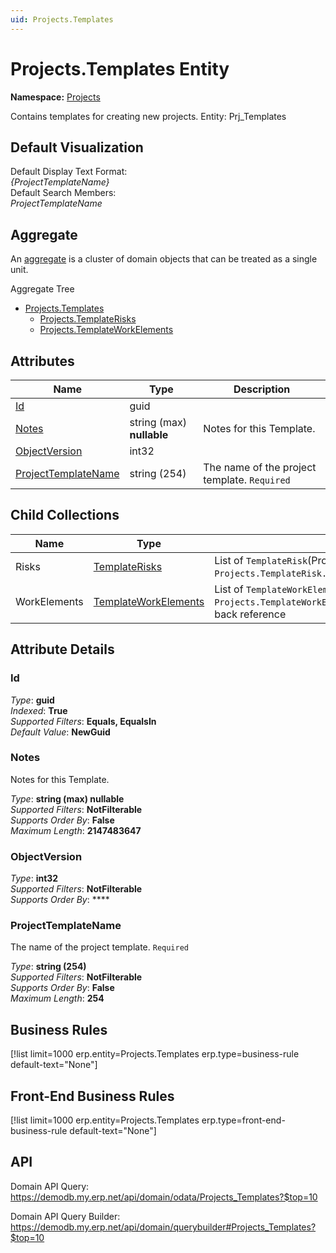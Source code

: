 ```yaml
---
uid: Projects.Templates
---
```

# Projects.Templates Entity

**Namespace:** [Projects](Projects.md)  

Contains templates for creating new projects. Entity: Prj_Templates

## Default Visualization
Default Display Text Format:  
_{ProjectTemplateName}_  
Default Search Members:  
_ProjectTemplateName_  

## Aggregate
An [aggregate](https://docs.erp.net/tech/advanced/concepts/aggregates.html) is a cluster of domain objects that can be treated as a single unit.  

Aggregate Tree  
* [Projects.Templates](Projects.Templates.md)  
  * [Projects.TemplateRisks](Projects.TemplateRisks.md)  
  * [Projects.TemplateWorkElements](Projects.TemplateWorkElements.md)  

## Attributes

| Name | Type | Description |
| ---- | ---- | --- |
| [Id](Projects.Templates.md#id) | guid |  
| [Notes](Projects.Templates.md#notes) | string (max) __nullable__ | Notes for this Template. 
| [ObjectVersion](Projects.Templates.md#objectversion) | int32 |  
| [ProjectTemplateName](Projects.Templates.md#projecttemplatename) | string (254) | The name of the project template. `Required` 

## Child Collections

| Name | Type | Description |
| ---- | ---- | --- |
| Risks | [TemplateRisks](Projects.TemplateRisks.md) | List of `TemplateRisk`(Projects.TemplateRisks.md) child objects, based on the `Projects.TemplateRisk.ProjectTemplate`(Projects.TemplateRisks.md#projecttemplate) back reference 
| WorkElements | [TemplateWorkElements](Projects.TemplateWorkElements.md) | List of `TemplateWorkElement`(Projects.TemplateWorkElements.md) child objects, based on the `Projects.TemplateWorkElement.ProjectTemplate`(Projects.TemplateWorkElements.md#projecttemplate) back reference 


## Attribute Details

### Id

_Type_: **guid**  
_Indexed_: **True**  
_Supported Filters_: **Equals, EqualsIn**  
_Default Value_: **NewGuid**  

### Notes

Notes for this Template.

_Type_: **string (max) __nullable__**  
_Supported Filters_: **NotFilterable**  
_Supports Order By_: **False**  
_Maximum Length_: **2147483647**  

### ObjectVersion

_Type_: **int32**  
_Supported Filters_: **NotFilterable**  
_Supports Order By_: ****  

### ProjectTemplateName

The name of the project template. `Required`

_Type_: **string (254)**  
_Supported Filters_: **NotFilterable**  
_Supports Order By_: **False**  
_Maximum Length_: **254**  



## Business Rules

[!list limit=1000 erp.entity=Projects.Templates erp.type=business-rule default-text="None"]

## Front-End Business Rules

[!list limit=1000 erp.entity=Projects.Templates erp.type=front-end-business-rule default-text="None"]

## API

Domain API Query:
<https://demodb.my.erp.net/api/domain/odata/Projects_Templates?$top=10>

Domain API Query Builder:
<https://demodb.my.erp.net/api/domain/querybuilder#Projects_Templates?$top=10>

